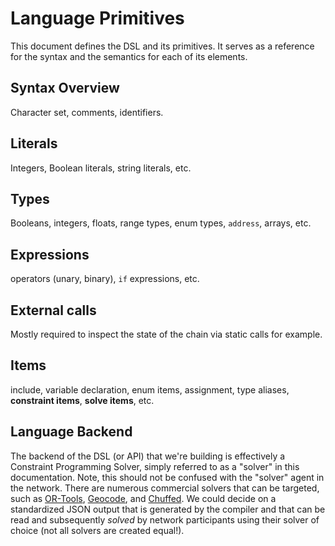 # Language Primitives

This document defines the DSL and its primitives. It serves as a reference for the syntax and the semantics for each of its elements.

## Syntax Overview

Character set, comments, identifiers.

## Literals

Integers, Boolean literals, string literals, etc.

## Types

Booleans, integers, floats, range types, enum types, `address`, arrays, etc.

## Expressions

operators (unary, binary), `if` expressions, etc.

## External calls

Mostly required to inspect the state of the chain via static calls for example.

## Items

include, variable declaration, enum items, assignment, type aliases, **constraint items**, **solve items**, etc.

## Language Backend

The backend of the DSL (or API) that we're building is effectively a Constraint Programming Solver, simply referred to as a "solver" in this documentation. Note, this should not be confused with the "solver" agent in the network. There are numerous commercial solvers that can be targeted, such as [OR-Tools](https://developers.google.com/optimization/), [Geocode](https://www.gecode.org/), and [Chuffed](https://github.com/chuffed/chuffed). We could decide on a standardized JSON output that is generated by the compiler and that can be read and subsequently _solved_ by network participants using their solver of choice (not all solvers are created equal!).

